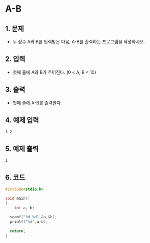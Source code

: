 # A-B

## 1. 문제
- 두 정수 A와 B를 입력받은 다음, A-B를 출력하는 프로그램을 작성하시오.

## 2. 입력
- 첫째 줄에 A와 B가 주어진다. (0 < A, B < 10)

## 3. 출력
- 첫째 줄에 A-B를 출력한다.

## 4. 예제 입력
```
3 2
```

## 5. 예제 출력
```
1
```

## 6. 코드
```c++
#include<stdio.h>

void main()
{
	int a, b;
    
  scanf("%d %d",&a,&b);
  printf("%d",a-b);
  
  return;
}
```
